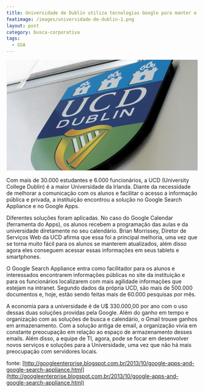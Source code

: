 ```yaml
---
title: Universidade de Dublin utiliza tecnologias Google para manter o pessoal informado
featimage: /images/universidade-de-dublin-1.png
layout: post
category: busca-corporativa
tags: 
  - GSA
---
```


![Bandeira da Tailândia](/images/universidade-de-dublin-2.jpg)

Com mais de 30.000 estudantes e 6.000 funcionários, a UCD (University College Dublin) é a maior Universidade da Irlanda. Diante da necessidade de melhorar a comunicação com os alunos e facilitar o acesso a informação pública e privada, a instituição encontrou a solução no Google Search Appliance e no Google Apps.

Diferentes soluções foram aplicadas. No caso do Google Calendar (ferramenta do Apps), os alunos recebem a programação das aulas e da universidade diretamente no seu calendário. Brian Morrissey, Diretor de Serviços Web da UCD afirma que essa foi a principal melhoria, uma vez que se torna muito fácil para os alunos se manterem atualizados, além disso agora eles conseguem acessar essas informações em seus tablets e smartphones.

O Google Search Appliance entra como facilitador para os alunos e interessados encontrarem informações públicas no site da instituição e para os funcionários localizarem com mais agilidade informações que estejam na intranet. Segundo dados da própria UCD, são mais de 500.000 documentos e, hoje, estão sendo feitas mais de 60.000 pesquisas por mês.

A economia para a universidade é de U$ 330.000,00 por ano com o uso dessas duas soluções providas pela Google. Além do ganho em tempo e organização com as soluções de busca e calendário, o Gmail trouxe ganhos em armazenamento. Com a solução antiga de email, a organização vivia em constante preocupação em relação ao espaço de armazenamento desses emails. Além disso, a equipe de TI, agora, pode se focar em desenvolver novos serviços e soluções para a Universidade, uma vez que não há mais preocupação com servidores locais.

fonte: [http://googleenterprise.blogspot.com.br/2013/10/google-apps-and-google-search-appliance.html](http://googleenterprise.blogspot.com.br/2013/10/google-apps-and-google-search-appliance.html)